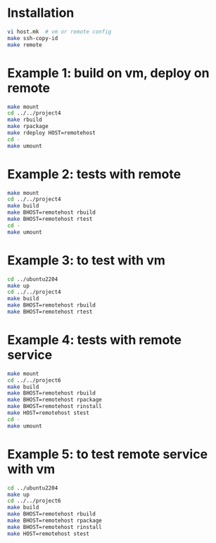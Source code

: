 # Installation
```sh
vi host.mk  # vm or remote config
make ssh-copy-id
make remote
```

# Example 1: build on vm, deploy on remote
```sh
make mount
cd ../../project4
make rbuild
make rpackage
make rdeploy HOST=remotehost
cd -
make umount
```

# Example 2: tests with remote
```sh
make mount
cd ../../project4
make build
make BHOST=remotehost rbuild
make BHOST=remotehost rtest
cd -
make umount
```

# Example 3: to test with vm
```sh
cd ../ubuntu2204
make up
cd ../../project4
make build
make BHOST=remotehost rbuild
make BHOST=remotehost rtest
```

# Example 4: tests with remote service
```sh
make mount
cd ../../project6
make build
make BHOST=remotehost rbuild
make BHOST=remotehost rpackage
make BHOST=remotehost rinstall
make HOST=remotehost stest
cd -
make umount
```

# Example 5: to test remote service with vm
```sh
cd ../ubuntu2204
make up
cd ../../project6
make build
make BHOST=remotehost rbuild
make BHOST=remotehost rpackage
make BHOST=remotehost rinstall
make HOST=remotehost stest
```
